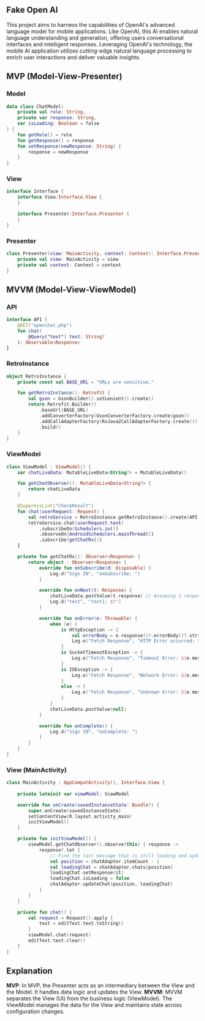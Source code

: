 ## Fake Open AI
This project aims to harness the capabilities of OpenAI's advanced language model for mobile applications. Like OpenAI, this AI enables natural language understanding and generation, offering users conversational interfaces and intelligent responses. Leveraging OpenAI's technology, the mobile AI application utilizes cutting-edge natural language processing to enrich user interactions and deliver valuable insights.
## MVP (Model-View-Presenter)
### Model
```kotlin
data class ChatModel(
    private val role: String,
    private var response: String,
    var isLoading: Boolean = false
) {
    fun getRole() = role
    fun getResponse() = response
    fun setResponse(newResponse: String) {
        response = newResponse
    }
}
```
### View
```kotlin
interface Interface {
    interface View:Interface.View {
    }

    interface Presenter:Interface.Presenter {
    }
}
```
### Presenter
```kotlin
class Presenter(view: MainActivity, context: Context): Interface.Presenter {
    private val view: MainActivity = view
    private val context: Context = context
}
```
## MVVM (Model-View-ViewModel)
### API
```kotlin
interface API {
    @GET("openchat.php")
    fun chat(
        @Query("text") text: String?
    ): Observable<Response>
}
```
### RetroInstance
```kotlin
object RetroInstance {
    private const val BASE_URL = "URLs are sensitive."

    fun getRetroInstance(): Retrofit {
        val gson = GsonBuilder().setLenient().create()
        return Retrofit.Builder()
            .baseUrl(BASE_URL)
            .addConverterFactory(GsonConverterFactory.create(gson))
            .addCallAdapterFactory(RxJava2CallAdapterFactory.create())
            .build()
    }
}
```
### ViewModel
```kotlin
class ViewModel : ViewModel() {
    var chatLiveData: MutableLiveData<String?> = MutableLiveData()

    fun getChatObserver(): MutableLiveData<String?> {
        return chatLiveData
    }

    @SuppressLint("CheckResult")
    fun chat(userRequest: Request) {
        val retroService = RetroInstance.getRetroInstance().create(API::class.java)
        retroService.chat(userRequest.text)
            .subscribeOn(Schedulers.io())
            .observeOn(AndroidSchedulers.mainThread())
            .subscribe(getChatRx())
    }

    private fun getChatRx(): Observer<Response> {
        return object : Observer<Response> {
            override fun onSubscribe(d: Disposable) {
                Log.d("Sign IN", "onSubscribe: ")
            }

            override fun onNext(t: Response) {
                chatLiveData.postValue(t.response) // Assuming t.response is a string
                Log.d("test", "test1: $t")
            }

            override fun onError(e: Throwable) {
                when (e) {
                    is HttpException -> {
                        val errorBody = e.response()?.errorBody()?.string()
                        Log.e("Fetch Response", "HTTP Error occurred: ${e.code()} ${e.message()} - $errorBody")
                    }
                    is SocketTimeoutException -> {
                        Log.e("Fetch Response", "Timeout Error: ${e.message}")
                    }
                    is IOException -> {
                        Log.e("Fetch Response", "Network Error: ${e.message}")
                    }
                    else -> {
                        Log.e("Fetch Response", "Unknown Error: ${e.message}")
                    }
                }
                chatLiveData.postValue(null)
            }

            override fun onComplete() {
                Log.d("Sign IN", "onComplete: ")
            }
        }
    }
}
```
### View (MainActivity)
```kotlin
class MainActivity : AppCompatActivity(), Interface.View {
    
    private lateinit var viewModel: ViewModel

    override fun onCreate(savedInstanceState: Bundle?) {
        super.onCreate(savedInstanceState)
        setContentView(R.layout.activity_main)
        initViewModel()
    }

    private fun initViewModel() {
        viewModel.getChatObserver().observe(this) { response ->
            response?.let {
                // Find the last message that is still loading and update it
                val position = chatAdapter.itemCount - 1
                val loadingChat = chatAdapter.chats[position]
                loadingChat.setResponse(it)
                loadingChat.isLoading = false
                chatAdapter.updateChat(position, loadingChat)
            }
        }
    }

    private fun chat() {
        val request = Request().apply {
            text = editText.text.toString()
        }
        viewModel.chat(request)
        editText.text.clear()
    }
}
```
## Explanation
**MVP**: In MVP, the Presenter acts as an intermediary between the View and the Model. It handles data logic and updates the View.
**MVVM**: MVVM separates the View (UI) from the business logic (ViewModel). The ViewModel manages the data for the View and maintains state across configuration changes.
